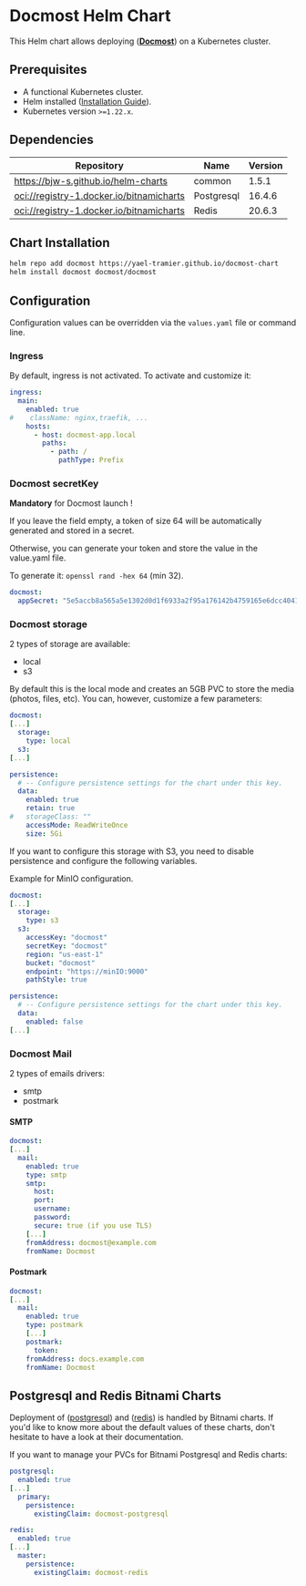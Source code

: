 # Docmost Helm Chart

This Helm chart allows deploying ([**Docmost**](https://docmost.com/)) on a Kubernetes cluster.

## Prerequisites

- A functional Kubernetes cluster.
- Helm installed ([Installation Guide](https://helm.sh/docs/intro/install/)).
- Kubernetes version `>=1.22.x`.

## Dependencies

| Repository | Name | Version |
|------------|------|---------|
| <https://bjw-s.github.io/helm-charts> | common | 1.5.1 |
| <oci://registry-1.docker.io/bitnamicharts> | Postgresql | 16.4.6 |
| <oci://registry-1.docker.io/bitnamicharts> | Redis | 20.6.3 |

## Chart Installation

```bash
helm repo add docmost https://yael-tramier.github.io/docmost-chart
helm install docmost docmost/docmost
```

## Configuration

Configuration values can be overridden via the `values.yaml` file or command line.

### Ingress
By default, ingress is not activated.
To activate and customize it:
```yaml
ingress:
  main:
    enabled: true
#    className: nginx,traefik, ...
    hosts:
      - host: docmost-app.local
        paths:
          - path: /
            pathType: Prefix
```

### Docmost secretKey
**Mandatory** for Docmost launch !

If you leave the field empty, a token of size 64 will be automatically generated and stored in a secret.

Otherwise, you can generate your token and store the value in the value.yaml file.

To generate it: `openssl rand -hex 64` (min 32).

```yaml
docmost:
  appSecret: "5e5accb8a565a5e1302d0d1f6933a2f95a176142b4759165e6dcc40418a1e4ae" (example)
```

### Docmost storage
2 types of storage are available:
  - local
  - s3
  
By default this is the local mode and creates an 5GB PVC to store the media (photos, files, etc).
You can, however, customize a few parameters:
```yaml
docmost:
[...]
  storage:
    type: local
  s3:
[...]

persistence:
  # -- Configure persistence settings for the chart under this key.
  data:
    enabled: true
    retain: true
#   storageClass: ""
    accessMode: ReadWriteOnce
    size: 5Gi
```
If you want to configure this storage with S3, you need to disable persistence and configure the following variables.

Example for MinIO configuration.
```yaml
docmost:
[...]
  storage:
    type: s3
  s3:
    accessKey: "docmost"
    secretKey: "docmost"
    region: "us-east-1"
    bucket: "docmost"
    endpoint: "https://minIO:9000"
    pathStyle: true

persistence:
  # -- Configure persistence settings for the chart under this key.
  data:
    enabled: false
[...]
```

### Docmost Mail
2 types of emails drivers:
  - smtp
  - postmark

#### SMTP
```yaml
docmost:
[...]
  mail:
    enabled: true
    type: smtp
    smtp:
      host:
      port:
      username:
      password:
      secure: true (if you use TLS)
    [...]
    fromAddress: docmost@example.com
    fromName: Docmost
```
#### Postmark
```yaml
docmost:
[...]
  mail:
    enabled: true
    type: postmark
    [...]
    postmark:
      token:
    fromAddress: docs.example.com
    fromName: Docmost
```

## Postgresql and Redis Bitnami Charts
Deployment of ([postgresql](https://github.com/bitnami/charts/tree/main/bitnami/postgresql)) and ([redis](https://github.com/bitnami/charts/tree/main/bitnami/redis)) is handled by Bitnami charts.
If you'd like to know more about the default values of these charts, don't hesitate to have a look at their documentation.

If you want to manage your PVCs for Bitnami Postgresql and Redis charts:
```yaml
postgresql:
  enabled: true
[...]
  primary:
    persistence:
      existingClaim: docmost-postgresql

redis:
  enabled: true
[...]
  master:
    persistence:
      existingClaim: docmost-redis
```
